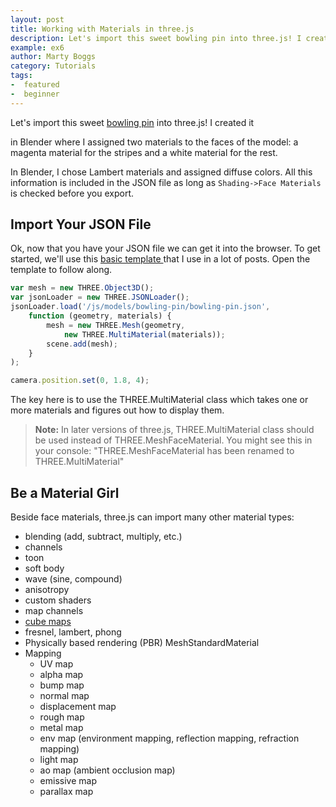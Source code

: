 ```yaml
---
layout: post
title: Working with Materials in three.js
description: Let's import this sweet bowling pin into three.js! I created it in Blender where I assigned two materials to the faces of the model-- a magenta material for the stripes and a white material for the rest.
example: ex6
author: Marty Boggs
category: Tutorials
tags:
-  featured
-  beginner
---
```


Let's import this sweet [bowling pin](/models/bowling-pin) into three.js! I created it
<!--more-->
in Blender where I assigned two materials to the faces of the model: a magenta material for the stripes and a white material for the rest.

In Blender, I chose Lambert materials and assigned diffuse colors. All this information is included in the JSON file as long as `Shading->Face Materials` is checked before you export.

## Import Your JSON File
Ok, now that you have your JSON file we can get it into the browser. To get started, we'll use this <a href="/threejs-world-blank-template.html" download="threejs-world-{{page.example}}.html">basic template <i class="fa fa-download"></i></a> that I use in a lot of posts. Open the template to follow along.

```javascript
var mesh = new THREE.Object3D();
var jsonLoader = new THREE.JSONLoader();
jsonLoader.load('/js/models/bowling-pin/bowling-pin.json',
	function (geometry, materials) {
		mesh = new THREE.Mesh(geometry,
			new THREE.MultiMaterial(materials));
		scene.add(mesh);
	}
);

camera.position.set(0, 1.8, 4);
```

The key here is to use the THREE.MultiMaterial class which takes one or more materials and figures out how to display them.

>**Note:** In later versions of three.js, THREE.MultiMaterial class should be used instead of THREE.MeshFaceMaterial. You might see this in your console: "THREE.MeshFaceMaterial has been renamed to THREE.MultiMaterial"

## Be a Material Girl
Beside face materials, three.js can import many other material types:

* blending (add, subtract, multiply, etc.)
* channels
* toon
* soft body
* wave (sine, compound)
* anisotropy
* custom shaders
* map channels
* [cube maps](/tutorials/build-a-star-wars-droid-in-three-js)
* fresnel, lambert, phong
* Physically based rendering (PBR) MeshStandardMaterial
* Mapping
  * UV map
  * alpha map
  * bump map
  * normal map
  * displacement map
  * rough map
  * metal map
  * env map (environment mapping, reflection mapping, refraction mapping)
  * light map
  * ao map (ambient occlusion map)
  * emissive map
  * parallax map
